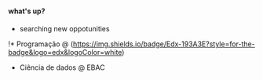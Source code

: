 #### what's up? <h4>


* searching new oppotunities 

!* Programação @ (https://img.shields.io/badge/Edx-193A3E?style=for-the-badge&logo=edx&logoColor=white)
* Ciência de dados @ EBAC

